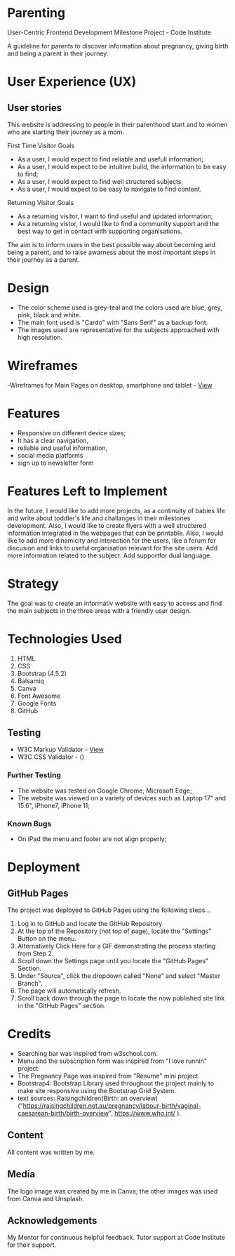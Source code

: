 # Parenting

User-Centric Frontend Development Milestone Project - Code Institute

A guideline for parents to discover information about pregnancy, giving birth and being a parent in their journey.

# User Experience (UX)
## User stories
This website is addressing to people in their parenthood start and to women who are starting their journey as a mom. 

First Time Visitor Goals

- As a user, I would expect to find reliable and usefull information;
- As a user, I would expect to be intuitive build, the information to be easy to find;
- As a user, I would expect to find well structered subjects;
- As a user, I would expect to be easy to navigate to find content.

Returning Visitor Goals

- As a returning visitor, I want to find useful and updated information;
- As a returning vistor, I would like to find a community support and the best way to get in contact with supporting organisations.


The aim is to inform users in the best possible way about becoming and being a parent, and to raise awarness about the most important steps in their journey as a parent. 

# Design

- The color scheme used is grey-teal and the colors used are blue, grey, pink, black and white.
- The main font used is "Cardo" with "Sans Serif" as a backup font.
- The images used are representative for the subjects approached with high resolution.

# Wireframes
-Wireframes for Main Pages on desktop, smartphone and tablet - [View](https://github.com/DomnicaH/Parenting/tree/main/wireframes)

# Features

- Responsive on different device sizes;
- It has a clear navigation, 
- reliable and useful information, 
- social media platforms
- sign up to newsletter form


# Features Left to Implement

In the future, I would like to add more projects, as a continuity of babies life and write about toddler's life and challanges in their milestones development. Also, I would like to create flyers with a well structered information integrated in the webpages that can be printable.
Also, I would like to add more dinamicity and interection for the users, like a forum for discusion and links to useful organisation relevant for the site users.
Add more information related to the subject.
Add supportfor dual language.


# Strategy
The goal was to create an informativ website with easy to access and find the main subjects in the three areas with a friendly user design.  

# Technologies Used

1. HTML
2. CSS
3. Bootstrap (4.5.2)
4. Balsamiq 
5. Canva
6. Font Awesome
7. Google Fonts
8. GitHub

## Testing

- W3C Markup Validator - [View]()
- W3C CSS Validator - ()

### Further Testing
- The website was tested on Google Chrome, Microsoft Edge;
- The website was viewed on a variety of devices such as Laptop 17" and 15.6", iPhone7, iPhone 11;

### Known Bugs

- On iPad the menu and footer are not align properly;

# Deployment

## GitHub Pages
The project was deployed to GitHub Pages using the following steps...

1. Log in to GitHub and locate the GitHub Repository
2. At the top of the Repository (not top of page), locate the "Settings" Button on the menu.
3. Alternatively Click Here for a GIF demonstrating the process starting from Step 2.
4. Scroll down the Settings page until you locate the "GitHub Pages" Section.
5. Under "Source", click the dropdown called "None" and select "Master Branch".
6. The page will automatically refresh.
7. Scroll back down through the page to locate the now published site link in the "GitHub Pages" section.

# Credits

- Searching bar was inspired from w3school.com. 
- Menu and the subscription form was inspired from "I love runnin" project. 
- The Pregnancy Page was inspired from "Resume" mini project. 
- Bootstrap4: Bootstrap Library used throughout the project mainly to make site responsive using the Bootstrap Grid System.
- text sources: Raisingchildren(Birth: an overview) ("https://raisingchildren.net.au/pregnancy/labour-birth/vaginal-caesarean-birth/birth-overview", https://www.who.int/ ).


## Content
 All content was written by me.

## Media
The logo image was created by me in Canva; the other images was used from Canva and Unsplash. 

## Acknowledgements
My Mentor for continuous helpful feedback.
Tutor support at Code Institute for their support.